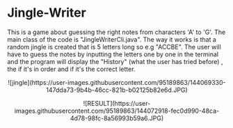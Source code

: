 # Jingle-Writer
This is a game about guessing the right notes from characters 'A' to 'G'.
The main class of the code is "JingleWriterCli.java".
The way it works is that a random jingle is created that is 5 letters long so e.g "ACCBE".
The user will have to guess the notes by inputting the letters one by one in the terminal and the program will display the "History" (what the user has tried before) , the if it's in order and if it's the correct letter. 
<div align= "center">
  <p>
![jingle](https://user-images.githubusercontent.com/95189863/144069330-147dda73-9b4b-46cc-821b-b02125b82e6d.JPG)
  </p>
<div>
![RESULT](https://user-images.githubusercontent.com/95189863/144072918-fec0d990-48ca-4d78-98fc-8a56993b59a6.JPG)

